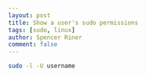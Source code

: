 ```yaml
---
layout: post
title: Show a user's sudo permissions
tags: [sudo, linux]
author: Spencer Riner
comment: false
---
```


```bash
sudo -l -U username
```
